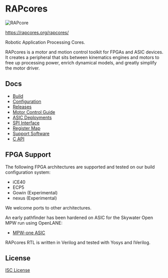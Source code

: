 # RAPcores

![RAPcore](https://github.com/RAPcores/Ulticores/workflows/RAPCore/badge.svg)

https://rapcores.org/rapcores/

Robotic Application Processing Cores.

RAPcores is a motor and motion control toolkit for FPGAs and ASIC devices.
It creates a peripheral that sits between kinematics engines and motors to free up
processing power, enrich dynamical models, and greatly simplify the motor driver.

## Docs

- [Build](https://rapcores.org/rapcores/dev.html)
- [Configuration](https://rapcores.org/rapcores/configuration.html)
- [Releases](https://rapcores.org/rapcores/releases.html)
- [Motor Control Guide](https://rapcores.org/rapcores/motor_control.html)
- [ASIC Deployments](https://rapcores.org/rapcores/asic.html)
- [SPI Interface](https://rapcores.org/rapcores/spi_spec.html)
- [Register Map](https://rapcores.org/rapcores/register_map.html)
- [Support Software](https://rapcores.org/rapcores/interfaces.html)
- [C API](https://rapcores.org/rapcores/librapcore.html)

## FPGA Support

The following FPGA architectures are supported and tested on our build configuration system:

- iCE40
- ECP5
- Gowin (Experimental)
- nexus (Experimental)

We welcome ports to other architectures.

An early pathfinder has been hardened on ASIC for the Skywater Open MPW run using OpenLANE:

- [MPW-one ASIC](https://github.com/RAPcores/caravel_rapcores)

RAPcores RTL is written in Verilog and tested with Yosys and IVerilog.

## License

[ISC License](https://en.wikipedia.org/wiki/ISC_license)
